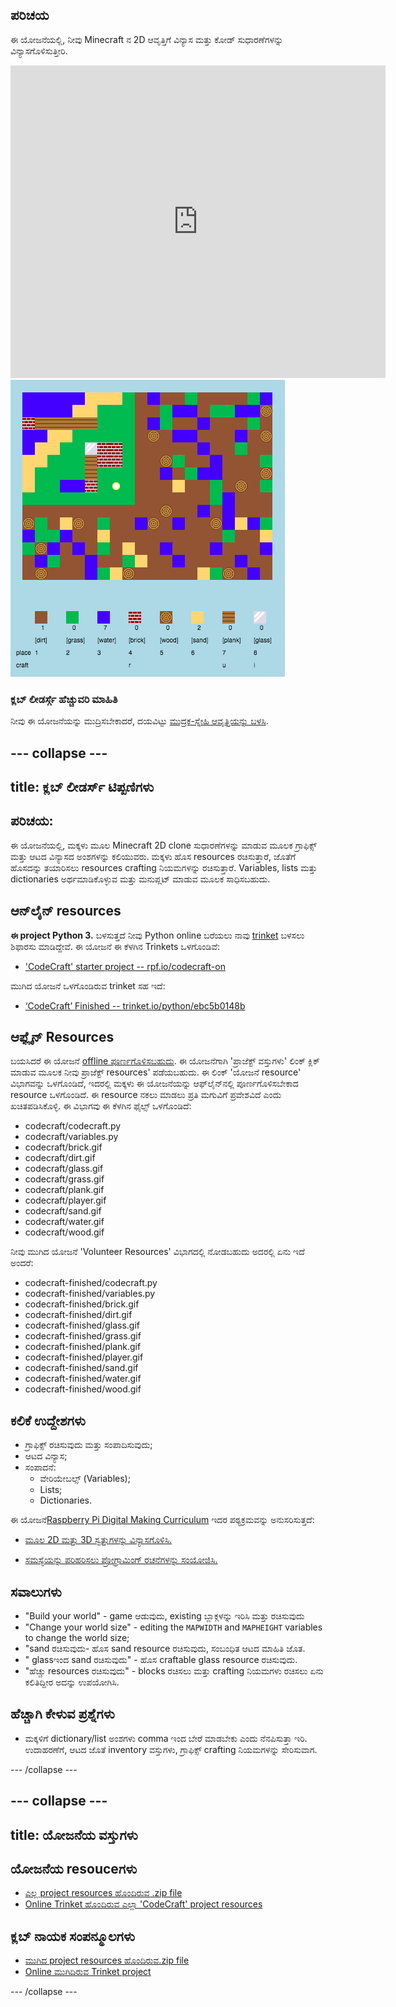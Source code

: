 ## ಪರಿಚಯ

ಈ ಯೋಜನೆಯಲ್ಲಿ, ನೀವು Minecraft ನ 2D ಆವೃತ್ತಿಗೆ ವಿನ್ಯಾಸ ಮತ್ತು ಕೋಡ್ ಸುಧಾರಣೆಗಳನ್ನು ವಿನ್ಯಾಸಗೊಳಿಸುತ್ತೀರಿ.

<div class="trinket">
  <iframe src="https://trinket.io/embed/python/ebc5b0148b?outputOnly=true&start=result" width="600" height="500" frameborder="0" marginwidth="0" marginheight="0" allowfullscreen>
  </iframe>
  <img src="images/craft-finished.png">
</div>

### ಕ್ಲಬ್ ಲೀಡರ್ಸ್ಗೆ ಹೆಚ್ಚುವರಿ ಮಾಹಿತಿ

ನೀವು ಈ ಯೋಜನೆಯನ್ನು ಮುದ್ರಿಸಬೇಕಾದರೆ, ದಯವಿಟ್ಟು [ಮುದ್ರಕ-ಸ್ನೇಹಿ ಆವೃತ್ತಿಯನ್ನು ಬಳಸಿ](https://projects.raspberrypi.org/kn-IN/projects/codecraft/print).

--- collapse ---
---
title: ಕ್ಲಬ್ ಲೀಡರ್ಸ್ ಟಿಪ್ಪಣಿಗಳು
---

## ಪರಿಚಯ:

ಈ ಯೋಜನೆಯಲ್ಲಿ, ಮಕ್ಕಳು ಮೂಲ Minecraft 2D clone ಸುಧಾರಣೆಗಳನ್ನು ಮಾಡುವ ಮೂಲಕ ಗ್ರಾಫಿಕ್ಸ್ ಮತ್ತು ಆಟದ ವಿನ್ಯಾಸದ ಅಂಶಗಳನ್ನು ಕಲಿಯುವರು. ಮಕ್ಕಳು ಹೊಸ resources ರಚಿಸುತ್ತಾರೆ, ಜೊತೆಗೆ ಹೊಸದನ್ನು ತಯಾರಿಸಲು resources crafting ನಿಯಮಗಳನ್ನು ರಚಿಸುತ್ತಾರೆ. Variables, lists ಮತ್ತು dictionaries ಅರ್ಥಮಾಡಿಕೊಳ್ಳುವ ಮತ್ತು ಮನುಪ್ಲಟ್ ಮಾಡುವ ಮೂಲಕ ಸಾಧಿಸಬಹುದು.

## ಆನ್‌ಲೈನ್ resources

**ಈ project Python 3.** ಬಳಸುತ್ತದೆ ನೀವು Python online ಬರೆಯಲು ನಾವು [trinket](https://trinket.io/) ಬಳಸಲು ಶಿಫಾರಸು ಮಾಡಿದ್ದೇವೆ. ಈ ಯೋಜನೆ ಈ ಕೆಳಗಿನ Trinkets ಒಳಗೊಂಡಿವೆ:

+ ['CodeCraft' starter project -- rpf.io/codecraft-on](http://rpf.io/codecraft-on)

ಮುಗಿದ ಯೋಜನೆ ಒಳಗೊಂಡಿರುವ trinket ಸಹ ಇದೆ:

+ [‘CodeCraft’ Finished -- trinket.io/python/ebc5b0148b](https://trinket.io/python/ebc5b0148b)

## ಆಫ್ಲೈನ್ Resources

ಬಯಸಿದರೆ ಈ ಯೋಜನೆ [offline ಪೂರ್ಣಗೊಳಿಸಬಹುದು](https://www.codeclubprojects.org/en-GB/resources/python-working-offline/). ಈ ಯೋಜನೆಗಾಗಿ 'ಪ್ರಾಜೆಕ್ಟ್ ವಸ್ತುಗಳು' ಲಿಂಕ್ ಕ್ಲಿಕ್ ಮಾಡುವ ಮೂಲಕ ನೀವು ಪ್ರಾಜೆಕ್ಟ್ resources' ಪಡೆಯಬಹುದು. ಈ ಲಿಂಕ್ 'ಯೋಜನೆ resource' ವಿಭಾಗವನ್ನು ಒಳಗೊಂಡಿದೆ, ಇದರಲ್ಲಿ ಮಕ್ಕಳು ಈ ಯೋಜನೆಯನ್ನು ಆಫ್‌ಲೈನ್‌ನಲ್ಲಿ ಪೂರ್ಣಗೊಳಿಸಬೇಕಾದ resource ಒಳಗೊಂಡಿದೆ. ಈ resource ನಕಲು ಮಾಡಲು ಪ್ರತಿ ಮಗುವಿಗೆ ಪ್ರವೇಶವಿದೆ ಎಂದು ಖಚಿತಪಡಿಸಿಕೊಳ್ಳಿ. ಈ ವಿಭಾಗವು ಈ ಕೆಳಗಿನ ಫೈಲ್ಸ್ ಒಳಗೊಂಡಿದೆ:

+ codecraft/codecraft.py
+ codecraft/variables.py
+ codecraft/brick.gif
+ codecraft/dirt.gif
+ codecraft/glass.gif
+ codecraft/grass.gif
+ codecraft/plank.gif
+ codecraft/player.gif
+ codecraft/sand.gif
+ codecraft/water.gif
+ codecraft/wood.gif

ನೀವು ಮುಗಿದ ಯೋಜನೆ 'Volunteer Resources' ವಿಭಾಗದಲ್ಲಿ ನೋಡಬಹುದು ಅದರಲ್ಲಿ ಏನು ಇದೆ ಅಂದರೆ:

+ codecraft-finished/codecraft.py
+ codecraft-finished/variables.py
+ codecraft-finished/brick.gif
+ codecraft-finished/dirt.gif
+ codecraft-finished/glass.gif
+ codecraft-finished/grass.gif
+ codecraft-finished/plank.gif
+ codecraft-finished/player.gif
+ codecraft-finished/sand.gif
+ codecraft-finished/water.gif
+ codecraft-finished/wood.gif

## ಕಲಿಕೆ ಉದ್ದೇಶಗಳು

+ ಗ್ರಾಫಿಕ್ಸ್ ರಚಿಸುವುದು ಮತ್ತು ಸಂಪಾದಿಸುವುದು;
+ ಆಟದ ವಿನ್ಯಾಸ;
+ ಸಂಪಾದನೆ: 
    + ವೇರಿಯೇಬಲ್ಸ್ (Variables);
    + Lists;
    + Dictionaries.

ಈ ಯೋಜನೆ[Raspberry Pi Digital Making Curriculum](http://rpf.io/curriculum) ಇದರ ಪಠ್ಯಕ್ರಮವನ್ನು ಅನುಸರಿಸುತ್ತದೆ:

+ [ಮೂಲ 2D ಮತ್ತು 3D ಸ್ವತ್ತುಗಳನ್ನು ವಿನ್ಯಾಸಗೊಳಿಸಿ.](https://www.raspberrypi.org/curriculum/design/creator)

+ [ಸಮಸ್ಯೆಯನ್ನು ಪರಿಹರಿಸಲು ಪ್ರೋಗ್ರಾಮಿಂಗ್ ರಚನೆಗಳನ್ನು ಸಂಯೋಜಿಸಿ.](https://www.raspberrypi.org/curriculum/programming/builder)

## ಸವಾಲುಗಳು

+ "Build your world" - game ಆಡುವುದು, existing ಬ್ಲಾಕ್ಗಳನ್ನು ಇರಿಸಿ ಮತ್ತು ರಚಿಸುವುದು
+ "Change your world size" - editing the `MAPWIDTH` and `MAPHEIGHT` variables to change the world size;
+ "sand ರಚಿಸುವುದು- ಹೊಸ sand resource ರಚಿಸುವುದು, ಸಂಬಂಧಿತ ಆಟದ ಮಾಹಿತಿ ಜೊತ.
+ " glassಇಂದ sand ರಚಿಸುವುದು" - ಹೊಸ craftable glass resource ರಚಿಸುವುದು.
+ "ಹೆಚ್ಚು resources ರಚಿಸುವುದು" - blocks ರಚಿಸಲು ಮತ್ತು crafting ನಿಯಮಗಳು ರಚಿಸಲು ಏನು ಕಲಿತಿದ್ದೀರ ಅದನ್ನು ಉಪಯೋಗಿಸಿ.

## ಹೆಚ್ಚಾಗಿ ಕೇಳುವ ಪ್ರಶ್ನೆಗಳು

+ ಮಕ್ಕಳಿಗೆ dictionary/list ಅಂಶಗಳು comma ಇಂದ ಬೇರೆ ಮಾಡಬೇಕು ಎಂದು ನೆನಪಿಸುತ್ತಾ ಇರಿ. ಉದಾಹರಣೆಗೆ, ಆಟದ ಜೊತೆ inventory ವಸ್ತುಗಳು, ಗ್ರಾಫಿಕ್ಸ್ crafting ನಿಯಮಗಳನ್ನು ಸೇರಿಸುವಾಗ.

--- /collapse ---

--- collapse ---
---
title: ಯೋಜನೆಯ ವಸ್ತುಗಳು
---

## ಯೋಜನೆಯ resouceಗಳು

+ [ಎಲ್ಲ project resources ಹೊಂದಿರುವ .zip file](resources/codecraft-resources.zip)
+ [Online Trinket ಹೊಂದಿರುವ ಎಲ್ಲಾ 'CodeCraft' project resources](http://rpf.io/codecraft-on)

## ಕ್ಲಬ್ ನಾಯಕ ಸಂಪನ್ಮೂಲಗಳು

+ [ಮುಗಿದ project resources ಹೊಂದಿರುವ.zip file](solutions/codecraft-solution.zip)
+ [Online ಮುಗಿದಿರುವ Trinket project](https://trinket.io/python/ebc5b0148b)

--- /collapse ---